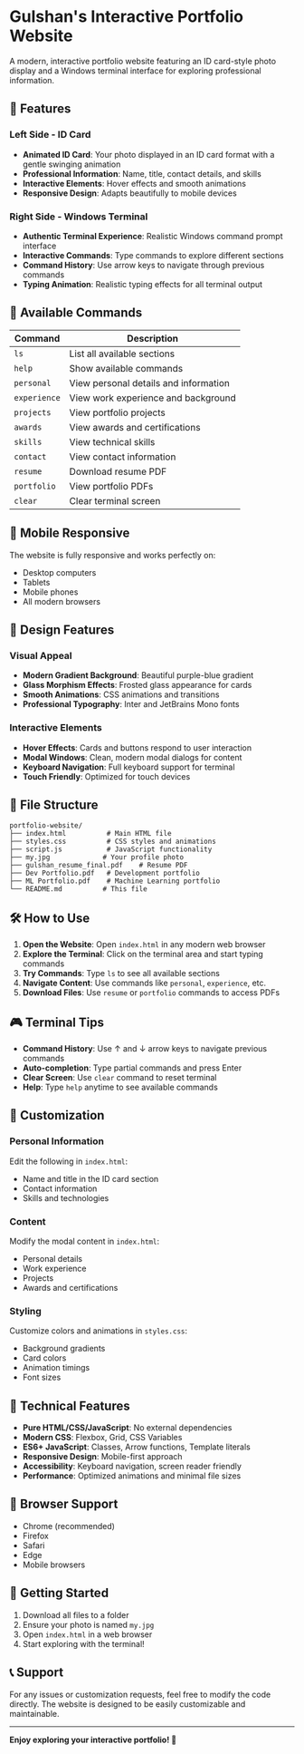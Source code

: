 # Gulshan's Interactive Portfolio Website

A modern, interactive portfolio website featuring an ID card-style photo display and a Windows terminal interface for exploring professional information.

## 🎯 Features

### Left Side - ID Card
- **Animated ID Card**: Your photo displayed in an ID card format with a gentle swinging animation
- **Professional Information**: Name, title, contact details, and skills
- **Interactive Elements**: Hover effects and smooth animations
- **Responsive Design**: Adapts beautifully to mobile devices

### Right Side - Windows Terminal
- **Authentic Terminal Experience**: Realistic Windows command prompt interface
- **Interactive Commands**: Type commands to explore different sections
- **Command History**: Use arrow keys to navigate through previous commands
- **Typing Animation**: Realistic typing effects for all terminal output

## 🚀 Available Commands

| Command | Description |
|---------|-------------|
| `ls` | List all available sections |
| `help` | Show available commands |
| `personal` | View personal details and information |
| `experience` | View work experience and background |
| `projects` | View portfolio projects |
| `awards` | View awards and certifications |
| `skills` | View technical skills |
| `contact` | View contact information |
| `resume` | Download resume PDF |
| `portfolio` | View portfolio PDFs |
| `clear` | Clear terminal screen |

## 📱 Mobile Responsive

The website is fully responsive and works perfectly on:
- Desktop computers
- Tablets
- Mobile phones
- All modern browsers

## 🎨 Design Features

### Visual Appeal
- **Modern Gradient Background**: Beautiful purple-blue gradient
- **Glass Morphism Effects**: Frosted glass appearance for cards
- **Smooth Animations**: CSS animations and transitions
- **Professional Typography**: Inter and JetBrains Mono fonts

### Interactive Elements
- **Hover Effects**: Cards and buttons respond to user interaction
- **Modal Windows**: Clean, modern modal dialogs for content
- **Keyboard Navigation**: Full keyboard support for terminal
- **Touch Friendly**: Optimized for touch devices

## 📁 File Structure

```
portfolio-website/
├── index.html          # Main HTML file
├── styles.css          # CSS styles and animations
├── script.js           # JavaScript functionality
├── my.jpg             # Your profile photo
├── gulshan_resume_final.pdf    # Resume PDF
├── Dev Portfolio.pdf   # Development portfolio
├── ML Portfolio.pdf    # Machine Learning portfolio
└── README.md          # This file
```

## 🛠️ How to Use

1. **Open the Website**: Open `index.html` in any modern web browser
2. **Explore the Terminal**: Click on the terminal area and start typing commands
3. **Try Commands**: Type `ls` to see all available sections
4. **Navigate Content**: Use commands like `personal`, `experience`, etc.
5. **Download Files**: Use `resume` or `portfolio` commands to access PDFs

## 🎮 Terminal Tips

- **Command History**: Use ↑ and ↓ arrow keys to navigate previous commands
- **Auto-completion**: Type partial commands and press Enter
- **Clear Screen**: Use `clear` command to reset terminal
- **Help**: Type `help` anytime to see available commands

## 🎯 Customization

### Personal Information
Edit the following in `index.html`:
- Name and title in the ID card section
- Contact information
- Skills and technologies

### Content
Modify the modal content in `index.html`:
- Personal details
- Work experience
- Projects
- Awards and certifications

### Styling
Customize colors and animations in `styles.css`:
- Background gradients
- Card colors
- Animation timings
- Font sizes

## 🌟 Technical Features

- **Pure HTML/CSS/JavaScript**: No external dependencies
- **Modern CSS**: Flexbox, Grid, CSS Variables
- **ES6+ JavaScript**: Classes, Arrow functions, Template literals
- **Responsive Design**: Mobile-first approach
- **Accessibility**: Keyboard navigation, screen reader friendly
- **Performance**: Optimized animations and minimal file sizes

## 📱 Browser Support

- Chrome (recommended)
- Firefox
- Safari
- Edge
- Mobile browsers

## 🚀 Getting Started

1. Download all files to a folder
2. Ensure your photo is named `my.jpg`
3. Open `index.html` in a web browser
4. Start exploring with the terminal!

## 📞 Support

For any issues or customization requests, feel free to modify the code directly. The website is designed to be easily customizable and maintainable.

---

**Enjoy exploring your interactive portfolio! 🎉** 